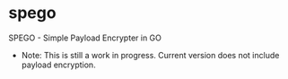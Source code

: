 # spego
SPEGO - Simple Payload Encrypter in GO

* Note: This is still a work in progress. Current version does not include payload encryption.